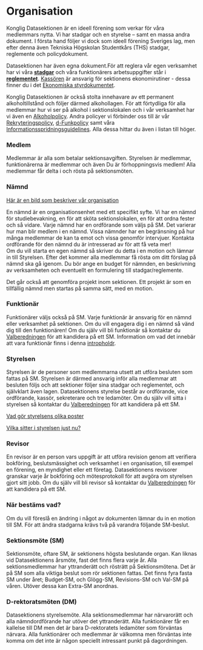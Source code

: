 # Organisation

Konglig Datasektionen är en ideell förening som verkar för våra
medlemmars nytta. Vi har stadgar och en styrelse – samt en massa andra
dokument. I första hand följer vi dock som ideell förening Sveriges lag,
men efter denna även Tekniska Högskolan Studentkårs (THS) stadgar,
reglemente och policydokument.

Datasektionen har även egna dokument.För att reglera vår egen verksamhet
har vi våra **[stadgar](http://styrdokument.datasektionen.se/stadgar)** och våra
funktionärers arbetsuppgifter står i
**[reglementet](http://styrdokument.datasektionen.se/reglemente)**.
[Kassören](https://dfunkt.datasektionen.se/positions/kassor) är ansvarig för
sektionens ekonomirutiner - dessa finner du i det [Ekonomiska styrdokumentet](https://styrdokument.datasektionen.se/ekonomiskt_styrdokument).

Konglig Datasektionen är också stolta innehavare av ett permanent
alkoholtillstånd och följer därmed alkohollagen. För att förtydliga för
alla medlemmar hur vi ser på alkohol i sektionslokalen och i vår
verksamhet har vi även en
[Alkoholpolicy](https://styrdokument.datasektionen.se/alkoholpolicy).
Andra policyer vi förbinder oss till är vår
[Rekryteringspolicy](http://styrdokument.datasektionen.se/rekryteringspolicy),
[d-Funkpolicy](http://styrdokument.datasektionen.se/dfunkpolicy) samt våra
[Informationsspridningsguidelines](http://styrdokument.datasektionen.se/informationsspridningsguidelines).
Alla dessa hittar du även i listan till höger.

### Medlem

Medlemmar är alla som betalar sektionsavgiften. Styrelsen är medlemmar,
funktionärerna är medlemmar och även Du är förhoppningsvis medlem! Alla
medlemmar får delta i och rösta på sektionsmöten.

### Nämnd

[Här är en bild som beskriver vår organisation](https://static.datasektionen.se/organisation/organisationskarta2.png)

En nämnd är en organisationsenhet med ett specifikt syfte. Vi har en
nämnd för studiebevakning, en för att sköta sektionslokalen, en för att
ordna fester och så vidare. Varje nämnd har en ordförande som väljs på
SM. Det varierar hur man blir medlem i en nämnd. Vissa nämnder har en
begränsning på hur många medlemmar de kan ta emot och vissa genomför
intervjuer. Kontakta ordförande för den nämnd du är intresserad av för
att få veta mer!\
Om du vill starta en egen nämnd så skriver du detta i en motion och
lämnar in till Styrelsen. Efter det kommer alla medlemmar få rösta om
ditt förslag på nämnd ska gå igenom. Du bör ange en budget för nämnden,
en beskrivning av verksamheten och eventuellt en formulering till
stadgar/reglemente.

Det går också att genomföra projekt inom sektionen. Ett projekt är som
en tillfällig nämnd men startas på samma sätt, med en motion.

### Funktionär

Funktionärer väljs också på SM. Varje funktionär är ansvarig för en
nämnd eller verksamhet på sektionen. Om du vill engagera dig i en nämnd
så vänd dig till den funktionären! Om du själv vill bli funktionär så
kontaktar du [Valberedningen](/sektionen/val) för att kandidera på ett
SM. Information om vad det innebär att vara funktionär finns i denna
[intropholdr](http://static.datasektionen.se/organisation/intropholdr-20150910.pdf).

### Styrelsen

Styrelsen är de personer som medlemmarna utsett att utföra besluten som
fattas på SM. Styrelsen är därmed ansvarig inför alla medlemmar att
besluten följs och att sektioner följer sina stadgar och reglementet,
och självklart även lagen. Datasektionens styrelse består av ordförande,
vice ordförande, kassör, sekreterare och tre ledamöter. Om du själv vill
sitta i styrelsen så kontaktar du [Valberedningen](/sektionen/val) för
att kandidera på ett SM.

[Vad gör styrelsens olika poster](/sektionen/sammansattning)

[Vilka sitter i styrelsen just nu?](https://dfunkt.datasektionen.se/positions)

### Revisor

En revisor är en person vars uppgift är att utföra revision genom att
verifiera bokföring, beslutsmässighet och verksamhet i en organisation,
till exempel en förening, en myndighet eller ett företag. Datasektionens
revisorer granskar varje år bokföring och mötesprotokoll för att avgöra
om styrelsen gjort sitt jobb. Om du själv vill bli revisor så kontaktar
du [Valberedningen](/sektionen/val) för att kandidera på ett SM.

### När bestäms vad?

Om du vill föreslå en ändring i något av dokumenten lämnar du in en
motion till SM. För att ändra stadgarna krävs två på varandra följande
SM-beslut.

### Sektionsmöte (SM)

Sektionsmöte, oftare SM, är sektionens högsta beslutande organ. Kan
liknas vid Datasektionens årsmöte, fast det finns flera varje år. Alla
sektionsmedlemmar har yttranderätt och rösträtt på Sektionsmötena. Det
är på SM som alla viktiga beslut som rör sektionen fattas. Det finns
fyra fasta SM under året; Budget-SM, och Glögg-SM, Revisions-SM och
Val-SM på våren. Utöver dessa kan Extra-SM anordnas.

### D-rektoratsmöten (DM)

Datasektionens styrelsemöte. Alla sektionsmedlemmar har närvarorätt och
alla nämndordförande har utöver det yttranderätt. Alla funktionärer får
en kallelse till DM men det är bara D-rektoratets ledamöter som
förväntas närvara. Alla funktionärer och medlemmar är välkomna men
förväntas inte komma om det inte är någon speciellt intressant punkt på
dagordningen.
